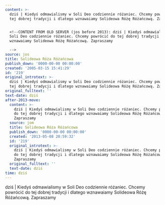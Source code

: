 ```yaml
---
content: >-
  dziś | Kiedyś odmawialismy w Soli Deo codziennie różaniec. Chcemy powrócić do
  tej dobrej tradycji i dlatego wznawaiamy Solideowa Różę Różańcową. Zapraszamy


  <!--CONTENT FROM OLD SERVER (jos before 2013): dziś | Kiedyś odmawialismy w
  Soli Deo codziennie różaniec. Chcemy powrócić do tej dobrej tradycji i dlatego
  wznawaiamy Solideowa Różę Różańcową. Zapraszamy

  -->
source: jos
title: Solideowa Róża Różańcowa
publish_down: '0000-00-00 00:00:00'
created: '2005-03-15 15:41:29'
id: '219'
original_introtext: >-
  dziś | Kiedyś odmawialismy w Soli Deo codziennie różaniec. Chcemy powrócić do
  tej dobrej tradycji i dlatego wznawaiamy Solideowa Różę Różańcową. Zapraszamy
original_fulltext: ''
text-date: dziś
after-2013-move:
  content: >-
    dziś | Kiedyś odmawialismy w Soli Deo codziennie różaniec. Chcemy powrócić
    do tej dobrej tradycji i dlatego wznawaiamy Solideowa Różę Różańcową.
    Zapraszamy
  source: jom
  title: Solideowa Róża Różańcowa
  publish_down: '0000-00-00 00:00:00'
  created: '2013-05-08 20:59:32'
  id: '219'
  original_introtext: >-
    dziś | Kiedyś odmawialismy w Soli Deo codziennie różaniec. Chcemy powrócić
    do tej dobrej tradycji i dlatego wznawaiamy Solideowa Różę Różańcową.
    Zapraszamy
  original_fulltext: ''
  text-date: dziś
time: dziś
---
```

dziś | Kiedyś odmawialismy w Soli Deo codziennie różaniec. Chcemy powrócić do tej dobrej tradycji i dlatego wznawaiamy Solideowa Różę Różańcową. Zapraszamy

<!--CONTENT FROM OLD SERVER (jos before 2013): dziś | Kiedyś odmawialismy w Soli Deo codziennie różaniec. Chcemy powrócić do tej dobrej tradycji i dlatego wznawaiamy Solideowa Różę Różańcową. Zapraszamy
-->

<!--{{json:{"created_date":"2005-03-15 15:41:29","publish_down":"0000-00-00 00:00:00","id":"219"}}}-->